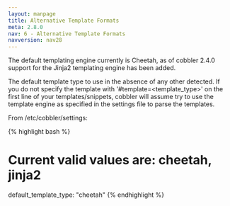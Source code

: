 ```yaml
---
layout: manpage
title: Alternative Template Formats
meta: 2.8.0
nav: 6 - Alternative Template Formats
navversion: nav28
---
```


The default templating engine currently is Cheetah, as of cobbler 2.4.0 support for the Jinja2 templating engine has
been added.

The default template type to use in the absence of any other detected. If you do not specify the template with
'#template=<template_type>' on the first line of your templates/snippets, cobbler will assume try to use the template
engine as specified in the settings file to parse the templates.

From /etc/cobbler/settings:

{% highlight bash %}
# Current valid values are: cheetah, jinja2
default_template_type: "cheetah"
{% endhighlight %}

